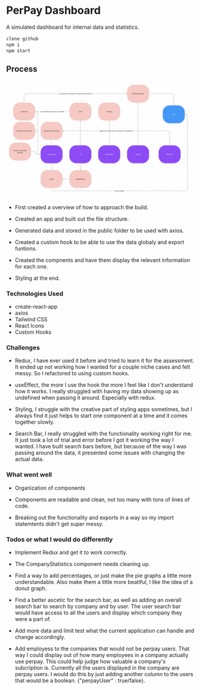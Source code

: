 # PerPay Dashboard

A simulated dashboard for internal data and statistics.

```
clone github
npm i
npm start
```

## Process

![component-tree](/readmeAssets/component-tree.png)

- First created a overview of how to approach the build.

- Created an app and built out the file structure.

- Generated data and stored in the public folder to be used with axios.

- Created a custom hook to be able to use the data globaly and export funtions.

- Created the compnents and have them display the relevant information for each one.

- Styling at the end.

### Technologies Used

- create-react-app
- axios
- Tailwind CSS
- React Icons
- Custom Hooks

### Challenges

- Redux, I have ever used it before and tried to learn it for the assessment. It ended up not working how I wanted for a couple niche cases and felt messy. So I refactored to using custom hooks.

- useEffect, the more I use the hook the more I feel like I don't understand how it works. I really struggled with having my data showing up as undefined when passing it around. Especially with redux.

- Styling, I struggle with the creative part of styling apps sometimes, but I always find it just helps to start one component at a time and it comes together slowly.

- Search Bar, I really struggled with the functionality working right for me. It just took a lot of trial and error before I got it working the way I wanted. I have built search bars before, but because of the way I was passing around the data, it presented some issues with changing the actual data.

### What went well

- Organization of components

- Components are readable and clean, not too many with tons of lines of code.

- Breaking out the functionality and exports in a way so my import statemtents didn't get super messy.

### Todos or what I would do differently

- Implement Redux and get it to work correctly.

- The CompanyStatistics component needs cleaning up.

- Find a way to add percentages, or just make the pie graphs a little more understandable. Also make them a little more beatiful, I like the idea of a donut graph.

- Find a better ascetic for the search bar, as well as adding an overall search bar to search by company and by user. The user search bar would have access to all the users and display which company they were a part of.

- Add more data and limit test what the current application can handle and change accordingly.

- Add employess to the companies that would not be perpay users. That way I could display out of how many employees in a company actually use perpay. This could help judge how valuable a company's subcription is. Currently all the users displayed in the company are perpay users. I would do this by just adding another column to the users that would be a boolean. {"perpayUser" : true/false}.
